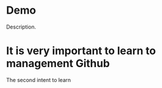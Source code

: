 # Demo
 Description.
# It is very important to learn to management Github
 The second intent to learn
 